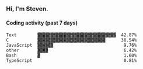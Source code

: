 ### Hi, I'm Steven.

#### Coding activity (past 7 days)
```
Text        ▓▓▓▓▓▓▓▓▓▓▓▓▓▓▓▓▓▓▓▓▓▓▓▓▓▓▓▓▓▓  42.87%
C           ▓▓▓▓▓▓▓▓▓▓▓▓▓▓▓▓▓▓▓▓▓▓▓▓▓▓      38.54%
JavaScript  ▓▓▓▓▓▓                           9.76%
other       ▓▓▓▓                             6.42%
Bash        ▓                                1.60%
TypeScript                                   0.81%
```
